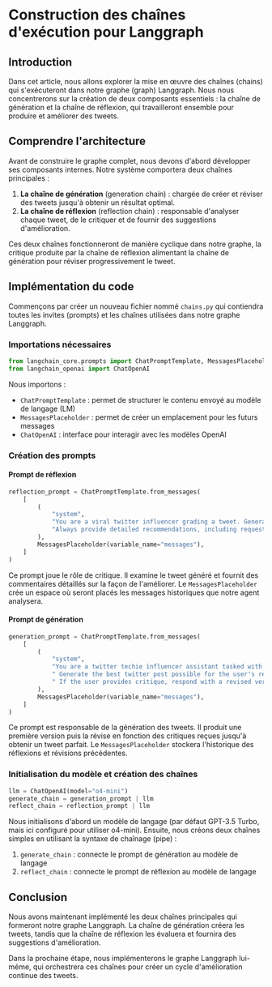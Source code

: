 # Construction des chaînes d'exécution pour Langgraph

## Introduction
Dans cet article, nous allons explorer la mise en œuvre des chaînes (chains) qui s'exécuteront dans notre graphe (graph) Langgraph. Nous nous concentrerons sur la création de deux composants essentiels : la chaîne de génération et la chaîne de réflexion, qui travailleront ensemble pour produire et améliorer des tweets.

## Comprendre l'architecture
Avant de construire le graphe complet, nous devons d'abord développer ses composants internes. Notre système comportera deux chaînes principales :

1. **La chaîne de génération** (generation chain) : chargée de créer et réviser des tweets jusqu'à obtenir un résultat optimal.
2. **La chaîne de réflexion** (reflection chain) : responsable d'analyser chaque tweet, de le critiquer et de fournir des suggestions d'amélioration.

Ces deux chaînes fonctionneront de manière cyclique dans notre graphe, la critique produite par la chaîne de réflexion alimentant la chaîne de génération pour réviser progressivement le tweet.

## Implémentation du code

Commençons par créer un nouveau fichier nommé `chains.py` qui contiendra toutes les invites (prompts) et les chaînes utilisées dans notre graphe Langgraph.

### Importations nécessaires

```python
from langchain_core.prompts import ChatPromptTemplate, MessagesPlaceholder
from langchain_openai import ChatOpenAI
```

Nous importons :
- `ChatPromptTemplate` : permet de structurer le contenu envoyé au modèle de langage (LM)
- `MessagesPlaceholder` : permet de créer un emplacement pour les futurs messages
- `ChatOpenAI` : interface pour interagir avec les modèles OpenAI

### Création des prompts

#### Prompt de réflexion

```python
reflection_prompt = ChatPromptTemplate.from_messages(
    [
        (
            "system",
            "You are a viral twitter influencer grading a tweet. Generate critique and recommendations for the user's tweet."
            "Always provide detailed recommendations, including requests for length, virality, style, etc.",
        ),
        MessagesPlaceholder(variable_name="messages"),
    ]
)
```

Ce prompt joue le rôle de critique. Il examine le tweet généré et fournit des commentaires détaillés sur la façon de l'améliorer. Le `MessagesPlaceholder` crée un espace où seront placés les messages historiques que notre agent analysera.

#### Prompt de génération

```python
generation_prompt = ChatPromptTemplate.from_messages(
    [
        (
            "system",
            "You are a twitter techie influencer assistant tasked with writing excellent twitter posts."
            " Generate the best twitter post possible for the user's request."
            " If the user provides critique, respond with a revised version of your previous attempts.",
        ),
        MessagesPlaceholder(variable_name="messages"),
    ]
)
```

Ce prompt est responsable de la génération des tweets. Il produit une première version puis la révise en fonction des critiques reçues jusqu'à obtenir un tweet parfait. Le `MessagesPlaceholder` stockera l'historique des réflexions et révisions précédentes.

### Initialisation du modèle et création des chaînes

```python
llm = ChatOpenAI(model="o4-mini")
generate_chain = generation_prompt | llm
reflect_chain = reflection_prompt | llm
```

Nous initialisons d'abord un modèle de langage (par défaut GPT-3.5 Turbo, mais ici configuré pour utiliser o4-mini). Ensuite, nous créons deux chaînes simples en utilisant la syntaxe de chaînage (pipe) :

1. `generate_chain` : connecte le prompt de génération au modèle de langage
2. `reflect_chain` : connecte le prompt de réflexion au modèle de langage

## Conclusion

Nous avons maintenant implémenté les deux chaînes principales qui formeront notre graphe Langgraph. La chaîne de génération créera les tweets, tandis que la chaîne de réflexion les évaluera et fournira des suggestions d'amélioration.

Dans la prochaine étape, nous implémenterons le graphe Langgraph lui-même, qui orchestrera ces chaînes pour créer un cycle d'amélioration continue des tweets.